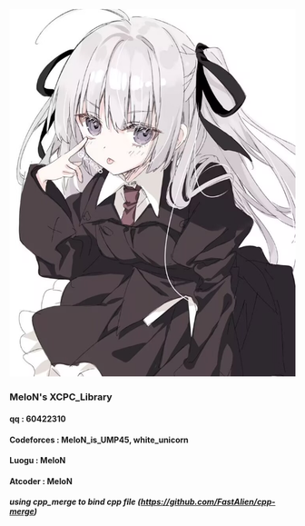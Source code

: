 ![alt text](Z_some_tools/cover.jpg)
### MeIoN's XCPC_Library
#### qq : 60422310
#### Codeforces : MeIoN_is_UMP45, white_unicorn
#### Luogu : MeIoN
#### Atcoder : MeIoN
##### using cpp_merge to bind cpp file (https://github.com/FastAlien/cpp-merge)
